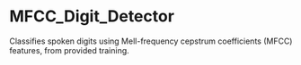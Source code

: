 # MFCC_Digit_Detector

Classifies spoken digits using Mell-frequency cepstrum coefficients (MFCC) features, from provided training.

